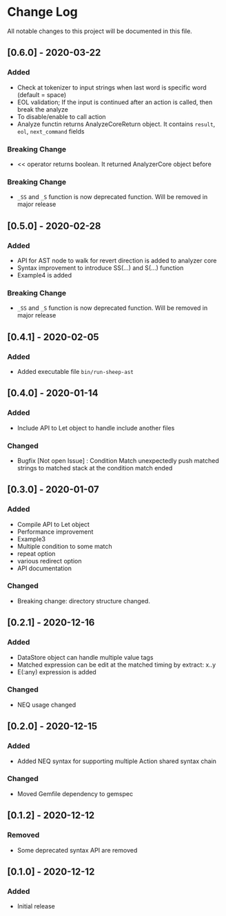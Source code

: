 # Change Log
All notable changes to this project will be documented in this file.

## [0.6.0] - 2020-03-22
### Added
- Check at tokenizer to input strings when last word is specific word (default = space)
- EOL validation; If the input is continued after an action is called, then break the analyze
- To disable/enable to call action
- Analyze functin returns AnalyzeCoreReturn object. It contains `result`, `eol`, `next_command` fields

### Breaking Change
- << operator returns boolean. It returned AnalyzerCore object before


### Breaking Change
- `_SS` and `_S` function is now deprecated function. Will be removed in major release

## [0.5.0] - 2020-02-28
### Added
- API for AST node to walk for revert direction is added to analyzer core
- Syntax improvement to introduce SS(...) and S(...) function
- Example4 is added

### Breaking Change
- `_SS` and `_S` function is now deprecated function. Will be removed in major release

## [0.4.1] - 2020-02-05
### Added
- Added executable file `bin/run-sheep-ast`

## [0.4.0] - 2020-01-14
### Added
- Include API to Let object to handle include another files

### Changed
- Bugfix [Not open Issue] : Condition Match unexpectedly push matched strings to matched stack at the condition match ended

## [0.3.0] - 2020-01-07
### Added
- Compile API to Let object
- Performance improvement
- Example3
- Multiple condition to some match
- repeat option
- various redirect option
- API documentation

### Changed
- Breaking change: directory structure changed.

## [0.2.1] - 2020-12-16
### Added
- DataStore object can handle multiple value tags
- Matched expression can be edit at the matched timing by extract: x..y
- E(:any) expression is added

### Changed
- NEQ usage changed

## [0.2.0] - 2020-12-15
### Added
- Added NEQ syntax for supporting multiple Action shared syntax chain

### Changed
- Moved Gemfile dependency to gemspec

## [0.1.2] - 2020-12-12
### Removed
- Some deprecated syntax API are removed

## [0.1.0] - 2020-12-12
### Added
- Initial release
